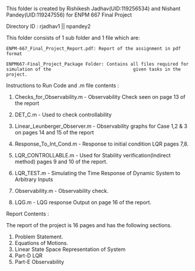 This folder is created by Rishikesh Jadhav(UID:119256534) and Nishant Pandey(UID:119247556)
for ENPM 667 Final Project

Directory ID : rjadhav1 || npandey2

This folder consists of 1 sub folder and 1 file which are:

    ENPM-667_Final_Project_Report.pdf: Report of the assignment in pdf format

    ENPM667-Final_Project_Package Folder: Contains all files required for simulation of the 					  		  given tasks in the project.
   

Instructions to Run Code and .m file contents :

1. Checks_for_Observability.m - Observability Check seen on page 13 of the report

2. DET_C.m - Used to check controllability 

3. Linear_Leunberger_Observer.m - Observability graphs for Case 1,2 & 3 on pages 14 and 15 of 				  		  the report

4. Response_To_Int_Cond.m - Response to initial condition LQR pages 7,8.

5. LQR_CONTROLLABLE.m - Used for Stability verification(Indirect method) pages 9 and 10 of 					the report.

6. LQR_TEST.m - Simulating the Time Response of Dynamic System to Arbitrary Inputs

7. Observability.m - Observability check.

8. LQG.m - LQG response Output on page 16 of the report.


Report Contents :

The report of the project is 16 pages and has the following sections.

1.  Problem Statement.
2.  Equations of Motions.
3.  Linear State Space Representation of System
4.  Part-D LQR
5.  Part-E Observability
